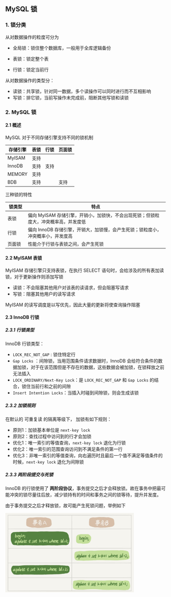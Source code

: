## MySQL 锁

### 1. 锁分类

从对数据操作的粒度可分为

- 全局锁：锁住整个数据库，一般用于全库逻辑备份

- 表锁：锁定整个表
- 行锁：锁定当前行

从对数据操作的类型分：

- 读锁：共享锁，针对同一数据，多个读操作可以同时进行而不互相影响
- 写锁：排它锁，当前写操作未完成前，阻断其他写锁和读锁



### 2. MySQL 锁

#### 2.1 概述

MySQL 对于不同存储引擎支持不同的锁机制

| 存储引擎 | 表锁 | 行锁 | 页面锁 |
| -------- | ---- | ---- | ------ |
| MyISAM   | 支持 |      |        |
| InnoDB   | 支持 | 支持 |        |
| MEMORY   | 支持 |      |        |
| BDB      | 支持 |      | 支持   |

三种锁的特性

|<span style="display:inline-block;width:50px">锁类型</span>| 特点                                                         |
| ------  | ------------------------------------------------------------ |
| 表锁    | 偏向 MyISAM 存储引擎，开销小，加锁快，不会出现死锁；但锁粒度大，冲突概率高，并发度低 |
| 行锁    | 偏向 InnoDB 存储引擎，开销大，加锁慢，会产生死锁；锁粒度小，冲突概率小，并发度高 |
| 页面锁  | 性能介于行锁与表锁之间，会产生死锁                           |



#### 2.2 MyISAM 表锁

MyISAM 存储引擎只支持表锁，在执行 SELECT 语句时，会给涉及的所有表加读锁，对于更新操作则添加写锁

- 读锁：不会阻塞其他用户对该表的读请求，但会阻塞写请求
- 写锁：阻塞其他用户的读写请求

MyISAM 的读写调度是以写优先，因此大量的更新将使查询操作阻塞



#### 2.3 InnoDB 行锁

##### 2.3.1 行锁类型

InnoDB 行锁类型：

- `LOCK_REC_NOT_GAP` : 锁住特定行
- `Gap Locks` ：间隙锁，当用范围条件请求数据时，InnoDB 会给符合条件的数据加锁，对于在该范围但是不存在的数据，这些数据会被加锁，在锁释放之前无法插入
- `LOCK_ORDINARY/Next-Key Lock`：是 `LOCK_REC_NOT_GAP` 和  `Gap Locks` 的结合，锁住当前行和之前的间隙
- `Insert Intention Locks`：当插入时碰到间隙锁，则会生成该锁

##### 2.3.2 加锁规则

在默认的 可重复读 的隔离等级下， 加锁有如下规则：

- 原则1：加锁基本单位是 `next-key lock`
- 原则2：查找过程中访问到的行才会加锁
- 优化1：唯一索引的等值查询，`next-key lock` 退化为行锁
- 优化2：唯一索引的范围查询访问到不满足条件的第一行
- 优化3：非唯一索引的等值查询，向右遍历时且最后一个值不满足等值条件的时候，`next-key lock` 退化为间隙锁



##### 2.3.3 两阶段提交与死锁

InnoDB 的行锁使用了 **两阶段协议**，事务提交之后才会释放锁。故在事务中把最可能冲突的锁尽量往后放，减少锁持有的时间和事务之间的锁等待，提升并发度。

由于事务提交之后才释放锁，故可能产生死锁问题，举例如下

<img src="img/行锁死锁示意图.jpg" style="zoom:40%">